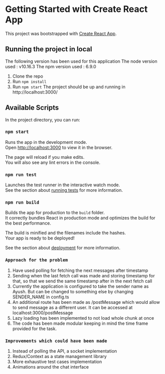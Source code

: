 # Getting Started with Create React App

This project was bootstrapped with [Create React App](https://github.com/facebook/create-react-app).

## Running the project in local
The following version has been used for this application
The node version used : v10.16.3
The npm version used : 6.9.0
1. Clone the repo
2. Run `npm install`
3. Run `npm start`
The project should be up and running in http://localhost:3000/
## Available Scripts

In the project directory, you can run:

### `npm start`

Runs the app in the development mode.\
Open [http://localhost:3000](http://localhost:3000) to view it in the browser.

The page will reload if you make edits.\
You will also see any lint errors in the console.

### `npm run test`

Launches the test runner in the interactive watch mode.\
See the section about [running tests](https://facebook.github.io/create-react-app/docs/running-tests) for more information.

### `npm run build`

Builds the app for production to the `build` folder.\
It correctly bundles React in production mode and optimizes the build for the best performance.

The build is minified and the filenames include the hashes.\
Your app is ready to be deployed!

See the section about [deployment](https://facebook.github.io/create-react-app/docs/deployment) for more information.

### `Approach for the problem`

1. Have used polling for fetching the next messages after timestamp
2. Sending when the last fetch call was made and storing timestamp for that, so that we send the same timestamp after in the next fetch call
3. Currently the application is configured to take the sender name as Ayush. But can be changed to something else by changing SENDER_NAME in config.ts
4. An additional route has been made as /postMessage which would allow to send message as a different user. It can be accessed at localhost:3000/postMessage
5. Lazy loading has been implemented to not load whole chunk at once
6. The code has been made modular keeping in mind the time frame provided for the task.


### `Improvements which could have been made`
1. Instead of polling the API, a socket implementation
2. Redux/Context as a state management library
3. More exhaustive test cases implementation
4. Animations around the chat interface


